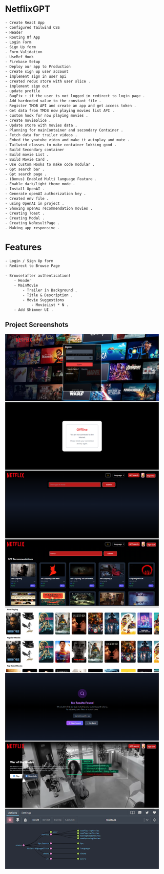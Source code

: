 # NetflixGPT
    - Create React App
    - Configured Tailwind CSS
    - Header
    - Routing Of App
    - Login Form
    - Sign Up form
    - Form Validation
    - UseRef Hook
    - Firebase Setup
    - Deploy our app to Production
    - Create sign up user account
    - implement sign in user api
    - created redux store with user slice .
    - implement sign out
    - update profile
    - BugFix : if the user is not logged in redirect to login page .
    - Add hardcoded value to the constant file .
    - Register TMDB API and create an app and get access token .
    - Get data from TMDB now playing movies list API .
    - custom hook for now playing movies .
    - create movieSlice .
    - Update store with movies data .
    - Planning for mainContainer and secondary Container .
    - Fetch data for trailer videos .
    - Embed the youtube video and make it autoplay and mute .
    - Tailwind classes to make container lokking good .
    - Build Secondary container
    - Build movie List .
    - Build Movie Card .
    - Use custom Hooks to make code modular .
    - Gpt search bar .
    - Gpt search page .
    - (Bonus) Enabled Multi language Feature .
    - Enable dark/light theme mode .
    - Install OpenAI .
    - Generate openAI authorization key .
    - Created env file .
    - using OpenAI in project .
    - Showing openAI recommendation movies .
    - Creating Toast .
    - Creating Modal .
    - Creating NoResultPage .
    - Making app responsive .

# Features
    - Login / Sign Up form
    - Redirect to Browse Page 

    - Browse(after authentication)
        - Header
        - MainMovie 
            - Trailer in Background .
            - Title & Description .
            - Movie Suggestions 
                - MovieList * N .
        - Add Shimmer UI .

## Project Screenshots
![Authentication Form](https://raw.githubusercontent.com/shivamMittal088/netflix-gpt/main/webappScreenshots/Authentication.png)
![customOfflinePage](https://raw.githubusercontent.com/shivamMittal088/netflix-gpt/main/webappScreenshots/customOfflinePage.png)
![gptSearch](https://raw.githubusercontent.com/shivamMittal088/netflix-gpt/main/webappScreenshots/gptSearch.png)
![gptSuggestions](https://raw.githubusercontent.com/shivamMittal088/netflix-gpt/main/webappScreenshots/gptSuggestions.png)
![mainContainer](https://raw.githubusercontent.com/shivamMittal088/netflix-gpt/main/webappScreenshots/mainContainer.png)
![NoResultPage](https://raw.githubusercontent.com/shivamMittal088/netflix-gpt/main/webappScreenshots/NoResultPage.png)
![videoBackground](https://raw.githubusercontent.com/shivamMittal088/netflix-gpt/main/webappScreenshots/videoBackground.png)
![reduxStore](https://raw.githubusercontent.com/shivamMittal088/netflix-gpt/main/webappScreenshots/reduxStore.png)


